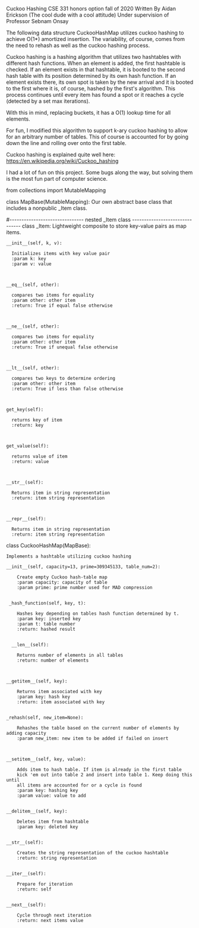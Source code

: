 
Cuckoo Hashing
CSE 331 honors option fall of 2020
Written By Aidan Erickson (The cool dude with a cool attitude)
Under supervision of Professor Sebnam Onsay

The following data structure CuckooHashMap utilizes cuckoo hashing to achieve O(1*)
amortized insertion. The variability, of course, comes from the need to
rehash as well as the cuckoo hashing process.

Cuckoo hashing is a hashing algorithm that utilizes two hashtables with different hash functions.
When an element is added, the first hashtable is checked. If an element exists in that
hashtable, it is booted to the second hash table with its position determined by its own hash
function. If an element exists there, its own spot is taken by the new arrival and it is booted
to the first where it is, of course, hashed by the first's algorithm. This process continues until
every item has found a spot or it reaches a cycle (detected by a set max iterations).

With this in mind, replacing buckets, it has a O(1) lookup time for all elements.

For fun, I modified this algorithm to support k-ary cuckoo hashing to allow for an arbitrary number
of tables. This of course is accounted for by going down the line and rolling over onto the first
table.

Cuckoo hashing is explained quite well here: https://en.wikipedia.org/wiki/Cuckoo_hashing

I had a lot of fun on this project. Some bugs along the way, but solving them is the most fun part
of computer science.

from collections import MutableMapping

class MapBase(MutableMapping):
  Our own abstract base class that includes a nonpublic _Item class.

  #------------------------------- nested _Item class -------------------------------
  class _Item:
    Lightweight composite to store key-value pairs as map items.

    __init__(self, k, v):
      
      Initializes items with key value pair
      :param k: key
      :param v: value
      
      

    __eq__(self, other):
      
      compares two items for equality
      :param other: other item
      :return: True if equal false otherwise
      
      

    __ne__(self, other):
      
      compares two items for equality
      :param other: other item
      :return: True if unequal false otherwise
      
      

    __lt__(self, other):
      
      compares two keys to determine ordering
      :param other: other item
      :return: True if less than false otherwise
      
      

    get_key(self):
      
      returns key of item
      :return: key
      
      

    get_value(self):
      
      returns value of item
      :return: value
      
      

    __str__(self):
      
      Returns item in string representation
      :return: item string representation
      
      

    __repr__(self):
      
      Returns item in string representation
      :return: item string representation
      
      


class CuckooHashMap(MapBase):
    
    Implements a hashtable utilizing cuckoo hashing
    
    __init__(self, capacity=13, prime=309345133, table_num=2):
        
        Create empty Cuckoo hash-table map
        :param capacity: capacity of table
        :param prime: prime number used for MAD compression
        
        
     _hash_function(self, key, t):
        
        Hashes key depending on tables hash function determined by t.
        :param key: inserted key
        :param t: table number
        :return: hashed result
        

      __len__(self):
        
        Returns number of elements in all tables
        :return: number of elements
        
        

    __getitem__(self, key):
        
        Returns item associated with key
        :param key: hash key
        :return: item associated with key
        

    _rehash(self, new_item=None):
        
        Rehashes the table based on the current number of elements by adding capacity
        :param new_item: new item to be added if failed on insert
        


    __setitem__(self, key, value):
        
        Adds item to hash table. If item is already in the first table
        kick 'em out into table 2 and insert into table 1. Keep doing this until
        all items are accounted for or a cycle is found
        :param key: hashing key
        :param value: value to add
        

    __delitem__(self, key):
        
        Deletes item from hashtable
        :param key: deleted key
        
    
    __str__(self):
        
        Creates the string representation of the cuckoo hashtable
        :return: string representation
        
    
    __iter__(self):
        
        Prepare for iteration
        :return: self
        
    
    __next__(self):
        
        Cycle through next iteration
        :return: next items value
        
    
